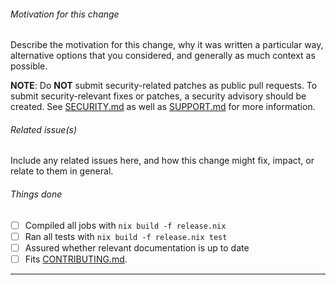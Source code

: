 ###### Motivation for this change

Describe the motivation for this change, why it was written a particular way,
alternative options that you considered, and generally as much context as
possible.

**NOTE**: Do **NOT** submit security-related patches as public pull requests.
To submit security-relevant fixes or patches, a security advisory should be
created. See [SECURITY.md](https://github.com/thoughtpolice/eris/blob/master/.github/SECURITY.md)
as well as [SUPPORT.md](https://github.com/thoughtpolice/eris/blob/master/.github/SUPPORT.md)
for more information.

###### Related issue(s)

Include any related issues here, and how this change might fix, impact, or
relate to them in general.

###### Things done

<!-- Please check what applies. Note that these are not hard requirements but merely serve as information for reviewers. -->

- [ ] Compiled all jobs with `nix build -f release.nix`
- [ ] Ran all tests with `nix build -f release.nix test`
- [ ] Assured whether relevant documentation is up to date
- [ ] Fits [CONTRIBUTING.md](https://github.com/thoughtpolice/eris/blob/master/.github/CONTRIBUTING.md).

---

